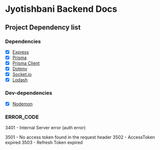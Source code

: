 # **Jyotishbani Backend Docs**

## Project Dependency list

### Dependencies

- [x] [Express](https://www.npmjs.com/package/express)
- [x] [Prisma](https://www.npmjs.com/package/prisma)
- [x] [Prisma Client](https://www.npmjs.com/package/@prisma/client)
- [x] [Dotenv](https://www.npmjs.com/package/dotenv)
- [x] [Socket.io](https://www.npmjs.com/package/socket.io)
- [x] [Lodash](https://www.npmjs.com/package/lodash)

### Dev-dependencies

- [x] [Nodemon](https://www.npmjs.com/package/nodemon)


### ERROR_CODE

  3401 - Internal Server error (auth error)

  3501 - No access token found in the request header
  3502 - AccessToken expired 
  3503 - Refresh Token expired